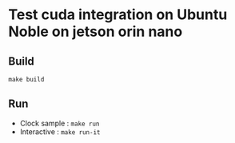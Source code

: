 # Test cuda integration on Ubuntu Noble on jetson orin nano
## Build

`make build`

## Run

* Clock sample : `make run`
* Interactive : `make run-it`